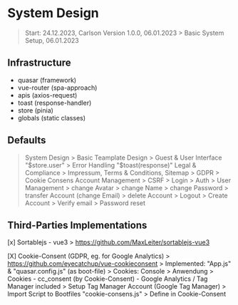# System Design
 > Start: 24.12.2023, Carlson
 > Version 1.0.0, 06.01.2023
    > Basic System Setup, 06.01.2023

## Infrastructure
- quasar (framework)
- vue-router (spa-approach)
- apis (axios-request)
- toast (response-handler)
- store (pinia)
- globals (static classes)

## Defaults
 > System Design
    > Basic Teamplate Design
    > Guest & User Interface "$store.user"
    > Error Handling "$toast(response)"
 > Legal & Compliance
    > Impressum, Terms & Conditions, Sitemap
    > GDPR
        > Cookie Consens
 > Account Management
    > CSRF
    > Login
        > Auth
        > User Management
            > change Avatar
            > change Name
            > change Password
            > transfer Account (change Email)
            > delete Account
        > Logout
    > Create Account
        > Verify email
    > Password reset

## Third-Parties Implementations
[x] Sortablejs - vue3
    > https://github.com/MaxLeiter/sortablejs-vue3
    
[X] Cookie-Consent (GDPR, eg. for Google Analytics)
    > https://github.com/eyecatchup/vue-cookieconsent
    > Implemented: "App.js" & "quasar.config.js" (as boot-file)
    > Cookies: Console > Anwendung > Cookies
        - cc_consent (by Cookie-Consent)
        - Google Analytics / Tag Manager included
            > Setup Tag Manager Account (Google Tag Manager)
            > Import Script to Bootfiles "cookie-consens.js"
            > Define in Cookie-Consent
